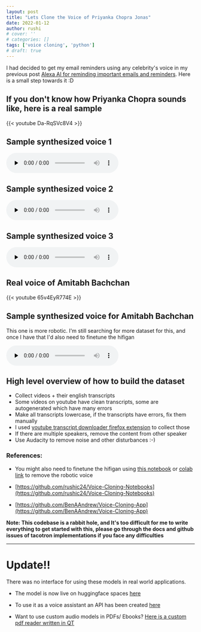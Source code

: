 ```yaml
---
layout: post
title: "Lets Clone the Voice of Priyanka Chopra Jonas"
date: 2022-01-12
author: rushi
# cover: ''
# categories: []
tags: ['voice cloning', 'python']
# draft: true
---
```


I had decided to get my email reminders using any celebrity's voice in my previous post [Alexa AI for reminding important emails and reminders](https://rushichaudhari.github.io/posts/2021-12-19-alexa-remind-emails/). Here is a small step towards it :D 

## If you don't know how Priyanka Chopra sounds like, here is a real sample

<div>
    {{< youtube Da-RqSVc8V4 >}}
</div>

## Sample synthesized voice 1

<p>
    <audio class="player" controls preload="none">
        <source src="/img/2022-01-12-Lets-clone-the-voice-of-Priyanka-Chopra-Jonas/slept.wav" type="audio/mp3">
    </audio>
</p>

## Sample synthesized voice 2

<p>
    <audio class="player" controls preload="none">
        <source src="/img/2022-01-12-Lets-clone-the-voice-of-Priyanka-Chopra-Jonas/cycling.wav" type="audio/mp3">
    </audio>
</p>

## Sample synthesized voice 3

<p>
    <audio class="player" controls preload="none">
        <source src="/img/2022-01-12-Lets-clone-the-voice-of-Priyanka-Chopra-Jonas/hopeexp.wav" type="audio/mp3">
    </audio>
</p>

## Real voice of Amitabh Bachchan

<div>
    {{< youtube 65v4EyR774E >}}
</div>

## Sample synthesized voice for Amitabh Bachchan

This one is more robotic. I'm still searching for more dataset for this, and once I have that I'd also need to finetune the hifigan

<p>
    <audio class="player" controls preload="none">
        <source src="/img/2022-01-12-Lets-clone-the-voice-of-Priyanka-Chopra-Jonas/amitabh_bachchan_love_the_game.wav" type="audio/mp3">
    </audio>
</p>

## High level overview of how to build the dataset
- Collect videos + their english transcripts
- Some videos on youtube have clean transcripts, some are autogenerated which have many errors
- Make all transcripts lowercase, if the transcripts have errors, fix them manually
- I used [youtube transcript downloader firefox extension](https://addons.mozilla.org/en-US/firefox/addon/youtube-transcript-downloader/) to collect those
- If there are multiple speakers, remove the content from other speaker
- Use Audacity to remove noise and other disturbances :-)

### References:

- You might also need to finetune the hifigan using [this notebook](/img/2022-01-12-Lets-clone-the-voice-of-Priyanka-Chopra-Jonas/HiFi_GAN_Fine_Tuning.ipynb) or [colab link](https://colab.research.google.com/drive/1ume3953K2K-EdNL90vNqPNSWM1KRuwqp) to remove the robotic voice 

- [https://github.com/rushic24/Voice-Cloning-Notebooks](https://github.com/rushic24/Voice-Cloning-Notebooks)

- [https://github.com/BenAAndrew/Voice-Cloning-App](https://github.com/BenAAndrew/Voice-Cloning-App) 

**Note: This codebase is a rabbit hole, and It's too difficult for me to write everything to get started with this, please go through the docs and github issues of tacotron implementations if you face any difficulties**

---

# Update!!
There was no interface for using these models in real world applications.

- The model is now live on huggingface spaces [here](https://huggingface.co/spaces/rushic24/Priyanka-Chopra-TTS)

- To use it as a voice assistant an API has been created [here](https://huggingface.co/spaces/rushic24/Priyanka-Chopra-TTS/blob/main/api_app.py)

- Want to use custom audio models in PDFs/ Ebooks? [Here is a custom pdf reader written in QT](https://github.com/rushic24/Qt5PDFViewer-with-custom-tts)
